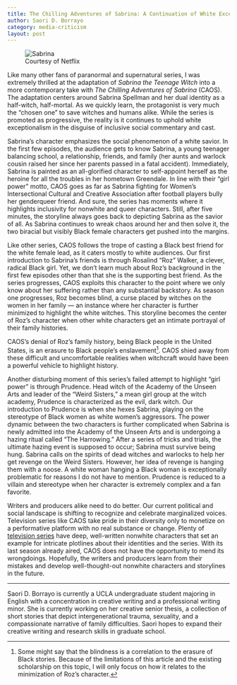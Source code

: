 ```yaml
---
title: The Chilling Adventures of Sabrina: A Continuation of White Exceptionalism at the Expense of Black Characters
author: Saori D. Borrayo
category: media-criticism
layout: post
---
```


<figure>
  <img alt="Sabrina" src="https://www.denofgeek.com/wp-content/uploads/2018/09/chilling_adventures_of_sabrina.jpg?fit=810%2C1200" />
  <figcaption>
    Courtesy of Netflix
  </figcaption>
</figure>

Like many other fans of paranormal and supernatural series, I was extremely thrilled at the adaptation of _Sabrina the Teenage Witch_ into a more contemporary take with _The Chilling Adventures of Sabrina_ (CAOS). The adaptation centers around Sabrina Spellman and her dual identity as a half-witch, half-mortal. As we quickly learn, the protagonist is very much the “chosen one” to save witches and humans alike.  While the series is promoted as progressive,  the reality is it continues to uphold white exceptionalism in the disguise of inclusive social commentary and cast. 



Sabrina’s character emphasizes the social phenomenon of a white savior. In the first few episodes, the audience gets to know Sabrina, a young teenager balancing school, a relationship, friends, and family (her aunts and warlock cousin raised her since her parents passed in a fatal accident). Immediately, Sabrina is painted as an all-glorified character to self-appoint herself as the heroine for all the troubles in her hometown Greendale. In line with their “girl power” motto, CAOS goes as far as Sabrina fighting for Women’s Intersectional Cultural and Creative Association after football players bully her genderqueer friend. And sure, the series has moments where it highlights inclusivity for nonwhite and queer characters. Still, after five minutes, the storyline always goes back to depicting Sabrina as the savior of all. As Sabrina continues to wreak chaos around her and then solve it, the two biracial but visibly Black female characters get pushed into the margins. 



Like other series, CAOS follows the trope of casting a Black best friend for the white female lead, as it caters mostly to white audiences. Our first introduction to Sabrina’s friends is through Rosalind “Roz” Walker, a clever, radical Black girl. Yet, we don’t learn much about Roz’s background in the first few episodes other than that she is the supporting best friend. As the series progresses, CAOS exploits this character to the point where we only know about her suffering rather than any substantial backstory. As season one progresses, Roz becomes blind, a curse placed by witches on the women in her family — an instance where her character is further minimized to highlight the white witches. This storyline becomes the center of Roz’s character when other white characters  get an  intimate  portrayal of  their family histories.

CAOS’s denial of Roz’s family history, being Black people in the United States, is an erasure to Black people’s enslavement[^1]. CAOS shied away from these difficult and uncomfortable realities when witchcraft would have been a powerful vehicle to highlight history.


Another disturbing moment of this series’s failed attempt to highlight “girl power” is through Prudence. Head witch of the Academy of the Unseen Arts and leader of the “Weird Sisters,” a mean girl group at the witch academy, Prudence is characterized as the evil, dark     witch. Our introduction to Prudence is when she hexes Sabrina, playing on the stereotype of Black women as white women’s aggressors. The power dynamic between the two characters is further complicated when Sabrina is newly admitted into the Academy of the Unseen Arts and is undergoing a hazing ritual called “The Harrowing.” After a series of tricks and trials, the ultimate hazing event is supposed to occur; Sabrina must survive being hung. Sabrina calls on the spirits of dead witches and warlocks to help her get revenge on the Weird Sisters. However, her idea of revenge is hanging them with a noose. A white woman hanging a Black woman is exceptionally problematic for reasons I do not have to mention. Prudence is reduced to a villain and stereotype when her character is extremely complex and a fan favorite. 



Writers and producers alike need to do better. Our current political and social landscape is shifting to recognize and celebrate marginalized voices. Television series like CAOS take pride in their diversity only to monetize on a performative platform with no real substance or change. Plenty of [television series](https://www.bustle.com/p/17-tv-shows-that-will-make-you-a-better-intersectional-feminist-55512) have deep, well-written nonwhite characters that set an example for intricate plotlines about their identities and the series. With its last season already aired, CAOS does not have the opportunity to mend its wrongdoings. Hopefully, the writers and producers learn from their mistakes and develop well-thought-out nonwhite characters and storylines in the future. 

[^1]: Some might say that the blindness is a correlation to the erasure of Black stories. Because of the limitations of this article and the existing scholarship on this topic, I will only focus on how it relates to the minimization of Roz’s character.

----

Saori D. Borrayo is currently a UCLA undergraduate student majoring in English with a concentration in creative writing and a professional writing minor. She is currently working on her creative senior thesis, a collection of short stories that depict intergenerational trauma, sexuality, and a compassionate narrative of family difficulties. Saori hopes to expand their creative writing and research skills in graduate school.
